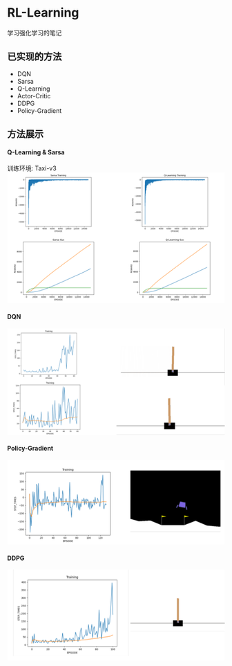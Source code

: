 # RL-Learning

学习强化学习的笔记 

## 已实现的方法
+ DQN
+ Sarsa
+ Q-Learning
+ Actor-Critic
+ DDPG
+ Policy-Gradient
## 方法展示
#### Q-Learning & Sarsa
训练环境: Taxi-v3
![](images/Q-Learning&Sarsa.png)
#### DQN
![](images/DQN.png)
#### Policy-Gradient
![](images/Policy-Gradient.png)
#### DDPG
![](images/DDPG.png)